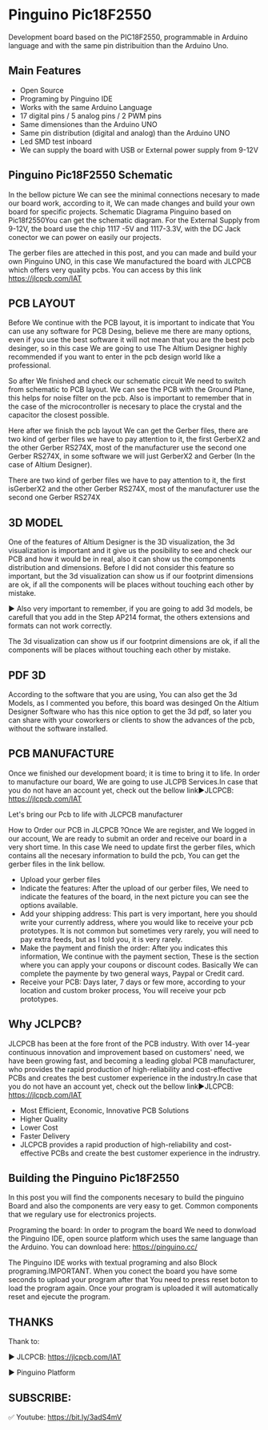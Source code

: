 # Pinguino Pic18F2550
Development board based on the PIC18F2550, programmable in Arduino language and with the same pin distribuition than the Arduino Uno.

## Main Features
- Open Source
- Programing by Pinguino IDE
- Works with the same Arduino Language
- 17 digital pins / 5 analog pins / 2 PWM pins
- Same dimensiones than the Arduino UNO
- Same pin distribution (digital and analog) than the Arduino UNO
- Led SMD test inboard
- We can supply the board with USB or External power supply from 9-12V

## Pinguino Pic18F2550 Schematic
In the bellow picture We can see the minimal connections necesary to made our board work, according to it, We can made changes and build your own board for specific projects.
Schematic Diagrama Pinguino based on Pic18f2550You can get the schematic diagram.
For the External Supply from 9-12V, the board use the chip 1117 -5V and 1117-3.3V, with the DC Jack conector we can power on easily our projects.

The gerber files are atteched in this post, and you can made and build your own Pinguino UNO, in this case We manufactured the board with JLCPCB which offers very quality pcbs. You can access by this link https://jlcpcb.com/IAT

## PCB LAYOUT
Before We continue with the PCB layout, it is important to indicate that You can use any software for PCB Desing, believe me there are many options, even if you use the best software it will not mean that you are the best pcb desinger, so in this case We are going to use The Altium Designer highly recommended if you want to enter in the pcb design world like a professional.

So after We finished and check our schematic circuit We need to switch from schematic to PCB layout. We can see the PCB with the Ground Plane, this helps for noise filter on the pcb. Also is important to remember that in the case of the microcontroller is necesary to place the crystal and the capacitor the closest possible.

Here after we finish the pcb layout We can get the Gerber files, there are two kind of gerber files we have to pay attention to it, the first GerberX2 and the other Gerber RS274X, most of the manufacturer use the second one Gerber RS274X, in some software we will just GerberX2 and Gerber (In the case of Altium Designer).

There are two kind of gerber files we have to pay attention to it, the first isGerberX2 and the other Gerber RS274X, most of the manufacturer use the second one Gerber RS274X

## 3D MODEL
One of the features of Altium Designer is the 3D visualization, the 3d visualization is important and it give us the posibility to see and check our PCB and how it would be in real, also it can show us the components distribution and dimensions. Before I did not consider this feature so important, but the 3d visualization can show us if our footprint dimensions are ok, if all the components will be places without touching each other by mistake.

► Also very important to remember, if you are going to add 3d models, be carefull that you add in the Step AP214 format, the others extensions and formats can not work correctly.

The 3d visualization can show us if our footprint dimensions are ok, if all the components will be places without touching each other by mistake.

## PDF 3D
According to the software that you are using, You can also get the 3d Models, as I commented you before, this board was desinged On the Altium Designer Software who has this nice option to get the 3d pdf, so later you can share with your coworkers or clients to show the advances of the pcb, without the software installed.

## PCB MANUFACTURE
Once we finished our development board; it is time to bring it to life. In order to manufacture our board, We are going to use JLCPB Services.In case that you do not have an account yet, check out the bellow link►JLCPCB: https://jlcpcb.com/IAT

Let's bring our Pcb to life with JLCPCB manufacturer

How to Order our PCB in JLCPCB ?Once We are register, and We logged in our account, We are ready to submit an order and receive our board in a very short time. In this case We need to update first the gerber files, which contains all the necesary information to build the pcb, You can get the gerber files in the link bellow.

- Upload your gerber files
- Indicate the features: After the upload of our gerber files, We need to indicate the features of the board, in the next picture you can see the options available.
- Add your shipping address: This part is very important, here you should write your currently address, where you would like to receive your pcb prototypes. It is not common but sometimes very rarely, you will need to pay extra feeds, but as I told you, it is very rarely.
- Make the payment and finish the order: After you indicates this information, We continue with the payment section, These is the section where you can apply your coupons or discount codes. Basically We can complete the paymente by two general ways, Paypal or Credit card.
- Receive your PCB: Days later, 7 days or few more, according to your location and custom broker process, You will receive your pcb prototypes.

## Why JCLPCB?
JLCPCB has been at the fore front of the PCB industry. With over 14-year continuous innovation and improvement based on customers' need, we have been growing fast, and becoming a leading global PCB manufacturer, who provides the rapid production of high-reliability and cost-effective PCBs and creates the best customer experience in the industry.In case that you do not have an account yet, check out the bellow link►JLCPCB: https://jlcpcb.com/IAT

- Most Efficient, Economic, Innovative PCB Solutions
- Higher Quality
- Lower Cost
- Faster Delivery
- JLCPCB provides a rapid production of high-reliability and cost-effective PCBs and create the best customer experience in the indrustry.

## Building the Pinguino Pic18F2550
In this post you will find the components necesary to build the pinguino Board and also the components are very easy to get. Common components that we regulary use for electronics projects.

Programing the board: In order to program the board We need to donwload the Pinguino IDE, open source platform which uses the same language than the Arduino. You can download here: https://pinguino.cc/

The Pinguino IDE works with textual programing and also Block programing.IMPORTANT. When you conect the board you have some seconds to upload your program after that You need to press reset boton to load the program again. Once your program is uploaded it will automatically reset and ejecute the program.

## THANKS
Thank to:

► JLCPCB: https://jlcpcb.com/IAT

► Pinguino Platform

## SUBSCRIBE:
✅ Youtube: https://bit.ly/3adS4mV





